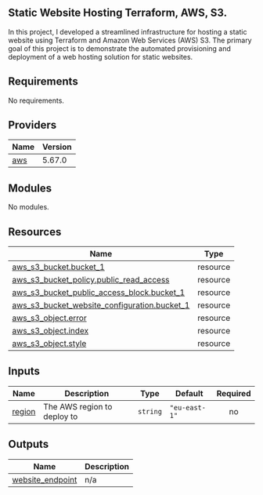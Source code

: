 
## Static Website Hosting Terraform, AWS, S3.
 In this project, I developed a streamlined infrastructure for hosting a static website using Terraform and Amazon Web Services (AWS) S3. The primary goal of this project is to demonstrate the automated provisioning and deployment of a web hosting solution for static websites.
## Requirements

No requirements.

## Providers

| Name | Version |
|------|---------|
| <a name="provider_aws"></a> [aws](#provider\_aws) | 5.67.0 |

## Modules

No modules.

## Resources

| Name | Type |
|------|------|
| [aws_s3_bucket.bucket_1](https://registry.terraform.io/providers/hashicorp/aws/latest/docs/resources/s3_bucket) | resource |
| [aws_s3_bucket_policy.public_read_access](https://registry.terraform.io/providers/hashicorp/aws/latest/docs/resources/s3_bucket_policy) | resource |
| [aws_s3_bucket_public_access_block.bucket_1](https://registry.terraform.io/providers/hashicorp/aws/latest/docs/resources/s3_bucket_public_access_block) | resource |
| [aws_s3_bucket_website_configuration.bucket_1](https://registry.terraform.io/providers/hashicorp/aws/latest/docs/resources/s3_bucket_website_configuration) | resource |
| [aws_s3_object.error](https://registry.terraform.io/providers/hashicorp/aws/latest/docs/resources/s3_object) | resource |
| [aws_s3_object.index](https://registry.terraform.io/providers/hashicorp/aws/latest/docs/resources/s3_object) | resource |
| [aws_s3_object.style](https://registry.terraform.io/providers/hashicorp/aws/latest/docs/resources/s3_object) | resource |

## Inputs

| Name | Description | Type | Default | Required |
|------|-------------|------|---------|:--------:|
| <a name="input_region"></a> [region](#input\_region) | The AWS region to deploy to | `string` | `"eu-east-1"` | no |

## Outputs

| Name | Description |
|------|-------------|
| <a name="output_website_endpoint"></a> [website\_endpoint](#output\_website\_endpoint) | n/a |
